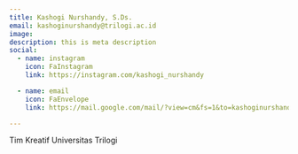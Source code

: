 ```yaml
---
title: Kashogi Nurshandy, S.Ds.
email: kashoginurshandy@trilogi.ac.id 
image: 
description: this is meta description
social:
  - name: instagram
    icon: FaInstagram
    link: https://instagram.com/kashogi_nurshandy

  - name: email
    icon: FaEnvelope
    link: https://mail.google.com/mail/?view=cm&fs=1&to=kashoginurshandy@trilogi.ac.id 

---
```


Tim Kreatif Universitas Trilogi